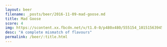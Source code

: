 ```yaml
---
layout: beer
filename: _posts/beer/2016-11-09-mad-goose.md
title: Mad Goose
score: 4
img: https://scontent.xx.fbcdn.net/v/t1.0-0/p480x480/555154_10151563945403745_1011654346_n.jpg?oh=13aa044e17acc7e829adfe6cf130dd9a&oe=590C9EEF
desc: "A complete mismatch of flavours"
permalink: /beer/:title.html
---
```

